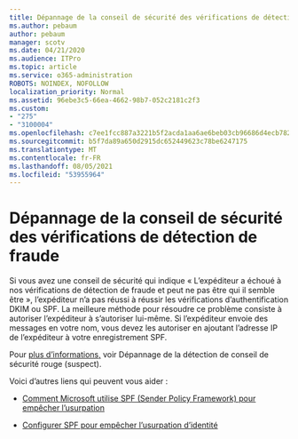 ```yaml
---
title: Dépannage de la conseil de sécurité des vérifications de détection de fraude
ms.author: pebaum
author: pebaum
manager: scotv
ms.date: 04/21/2020
ms.audience: ITPro
ms.topic: article
ms.service: o365-administration
ROBOTS: NOINDEX, NOFOLLOW
localization_priority: Normal
ms.assetid: 96ebe3c5-66ea-4662-98b7-052c2181c2f3
ms.custom:
- "275"
- "3100004"
ms.openlocfilehash: c7ee1fcc887a3221b5f2acda1aa6ae6beb03cb96686d4ecb7828a02f8ff48302
ms.sourcegitcommit: b5f7da89a650d2915dc652449623c78be6247175
ms.translationtype: MT
ms.contentlocale: fr-FR
ms.lasthandoff: 08/05/2021
ms.locfileid: "53955964"
---
```

# <a name="troubleshooting-the-safety-tip-for-fraud-detection-checks"></a>Dépannage de la conseil de sécurité des vérifications de détection de fraude

Si vous avez une conseil de sécurité qui indique « L’expéditeur a échoué à nos vérifications de détection de fraude et peut ne pas être qui il semble être », l’expéditeur n’a pas réussi à réussir les vérifications d’authentification DKIM ou SPF. La meilleure méthode pour résoudre ce problème consiste à autoriser l’expéditeur à s’autoriser lui-même. Si l’expéditeur envoie des messages en votre nom, vous devez les autoriser en ajoutant l’adresse IP de l’expéditeur à votre enregistrement SPF.
  
Pour [plus d’informations,](https://blogs.msdn.microsoft.com/tzink/2016/11/02/troubleshooting-the-red-suspicious-safety-tip-for-fraud-detection-checks/) voir Dépannage de la détection de conseil de sécurité rouge (suspect).
  
Voici d’autres liens qui peuvent vous aider :
  
- [Comment Microsoft utilise SPF (Sender Policy Framework) pour empêcher l’usurpation](https://docs.microsoft.com/microsoft-365/security/office-365-security/how-office-365-uses-spf-to-prevent-spoofing)

- [Configurer SPF pour empêcher l’usurpation d’identité](https://docs.microsoft.com/microsoft-365/security/office-365-security/set-up-spf-in-office-365-to-help-prevent-spoofing)
